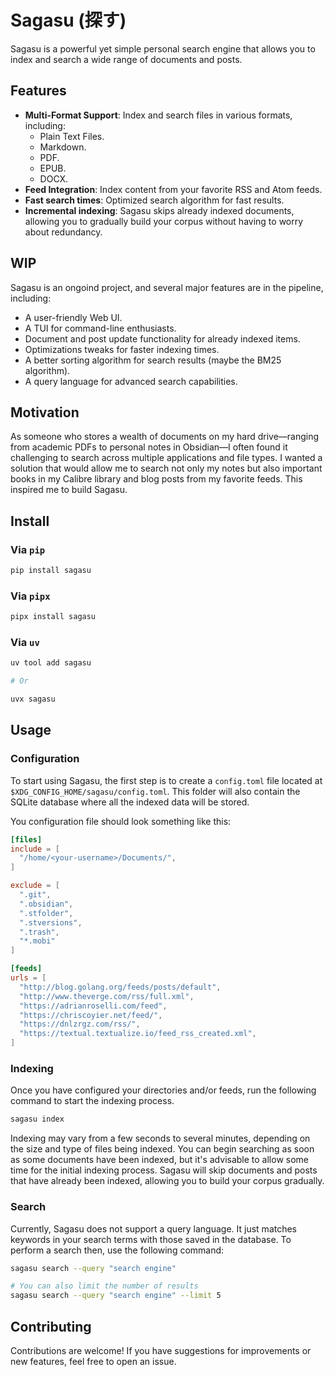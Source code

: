 # Sagasu (探す)

Sagasu is a powerful yet simple personal search engine that allows you to index and search a wide range of documents and posts.

## Features

- **Multi-Format Support**: Index and search files in various formats, including:
  - Plain Text Files.
  - Markdown.
  - PDF.
  - EPUB.
  - DOCX.
- **Feed Integration**: Index content from your favorite RSS and Atom feeds.
- **Fast search times**: Optimized search algorithm for fast results.
- **Incremental indexing**: Sagasu skips already indexed documents, allowing you to gradually build your corpus without having to worry about redundancy.

## WIP

Sagasu is an ongoind project, and several major features are in the pipeline, including:

- A user-friendly Web UI.
- A TUI for command-line enthusiasts.
- Document and post update functionality for already indexed items.
- Optimizations tweaks for faster indexing times.
- A better sorting algorithm for search results (maybe the BM25 algorithm).
- A query language for advanced search capabilities.

## Motivation

As someone who stores a wealth of documents on my hard drive—ranging from academic PDFs to personal notes in Obsidian—I often found it challenging to search across multiple applications and file types. I wanted a solution that would allow me to search not only my notes but also important books in my Calibre library and blog posts from my favorite feeds. This inspired me to build Sagasu.

## Install

### Via `pip`

```bash
pip install sagasu
```

### Via `pipx`

```bash
pipx install sagasu
```

### Via `uv`

```bash
uv tool add sagasu

# Or

uvx sagasu
```

## Usage

### Configuration

To start using Sagasu, the first step is to create a `config.toml` file located at `$XDG_CONFIG_HOME/sagasu/config.toml`. This folder will also contain the SQLite database where all the indexed data will be stored.

You configuration file should look something like this:

```config.toml
[files]
include = [
  "/home/<your-username>/Documents/",
]

exclude = [
  ".git",
  ".obsidian",
  ".stfolder",
  ".stversions",
  ".trash",
  "*.mobi"
]

[feeds]
urls = [
  "http://blog.golang.org/feeds/posts/default",
  "http://www.theverge.com/rss/full.xml",
  "https://adrianroselli.com/feed",
  "https://chriscoyier.net/feed/",
  "https://dnlzrgz.com/rss/",
  "https://textual.textualize.io/feed_rss_created.xml",
]
```

### Indexing

Once you have configured your directories and/or feeds, run the following command to start the indexing process.

```bash
sagasu index
```

Indexing may vary from a few seconds to several minutes, depending on the size and type of files being indexed. You can begin searching as soon as some documents have been indexed, but it's advisable to allow some time for the initial indexing process. Sagasu will skip documents and posts that have already been indexed, allowing you to build your corpus gradually.

### Search

Currently, Sagasu does not support a query language. It just matches keywords in your search terms with those saved in the database. To perform a search then, use the following command:

```bash
sagasu search --query "search engine"

# You can also limit the number of results
sagasu search --query "search engine" --limit 5
```

## Contributing

Contributions are welcome! If you have suggestions for improvements or new features, feel free to open an issue.
